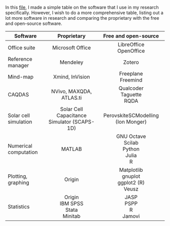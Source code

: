 In this [file](https://github.com/mafbar-student/mphil-thesis/blob/main/proprietary-foss-table-mafbar.md), I made a simple table on the software that I use in my research specifically. However, I wish to do a more comprehensive table, listing out a lot more software in research and comparing the proprietary with the free and open-source software.

| Software     | Proprietary      | Free and open-source |
|--------------|:----------------:|:-----------:|
| Office suite | Microsoft Office | LibreOffice <br> OpenOffice |  
| Reference manager | Mendeley | Zotero |
| Mind-map | Xmind, InVision | Freeplane <br> Freemind |
| CAQDAS | NVivo, MAXQDA, ATLAS.ti | Qualcoder <br> Taguette <br> RQDA |
| Solar cell simulation | Solar Cell Capacitance Simulator (SCAPS-1D) | PerovskiteSCModelling (Ion Monger) |
| Numerical computation | MATLAB | GNU Octave <br> Scilab <br> Python <br> Julia <br> R |
| Plotting, graphing | Origin | Matplotlib <br> gnuplot <br> ggplot2 (R) <br> Veusz |
| Statistics | Origin <br> IBM SPSS <br> Stata <br> Minitab <br> | JASP <br> PSPP <br> R <br> Jamovi |
